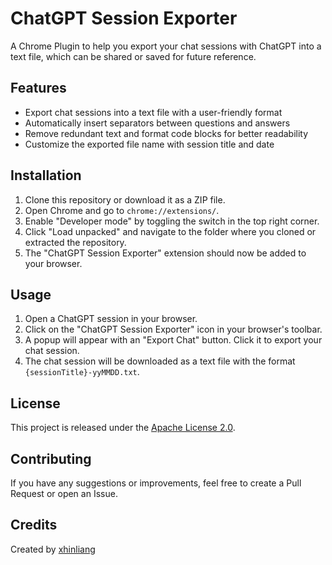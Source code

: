 # ChatGPT Session Exporter

A Chrome Plugin to help you export your chat sessions with ChatGPT into a text file, which can be shared or saved for future reference.

## Features

- Export chat sessions into a text file with a user-friendly format
- Automatically insert separators between questions and answers
- Remove redundant text and format code blocks for better readability
- Customize the exported file name with session title and date

## Installation

1. Clone this repository or download it as a ZIP file.
2. Open Chrome and go to `chrome://extensions/`.
3. Enable "Developer mode" by toggling the switch in the top right corner.
4. Click "Load unpacked" and navigate to the folder where you cloned or extracted the repository.
5. The "ChatGPT Session Exporter" extension should now be added to your browser.

## Usage

1. Open a ChatGPT session in your browser.
2. Click on the "ChatGPT Session Exporter" icon in your browser's toolbar.
3. A popup will appear with an "Export Chat" button. Click it to export your chat session.
4. The chat session will be downloaded as a text file with the format `{sessionTitle}-yyMMDD.txt`.

## License

This project is released under the [Apache License 2.0](LICENSE).

## Contributing

If you have any suggestions or improvements, feel free to create a Pull Request or open an Issue.

## Credits

Created by [xhinliang](https://github.com/xhinliang)